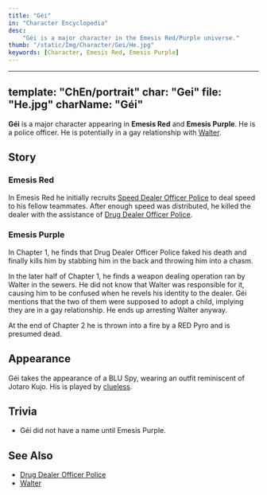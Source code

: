 ```yaml
---
title: "Géi"
in: "Character Encyclopedia"
desc:
    "Géi is a major character in the Emesis Red/Purple universe."
thumb: "/static/Img/Character/Gei/He.jpg"
keywords: [Character, Emesis Red, Emesis Purple]
---
```


---
template: "ChEn/portrait"
char: "Gei"
file: "He.jpg"
charName: "Géi"
---

**Géi** is a major character appearing in **Emesis Red** and **Emesis Purple**.
He is a police officer. He is potentially in a gay relationship with [Walter].

## Story

### Emesis Red

In Emesis Red he initially recruits [Speed Dealer Officer Police] to deal speed
to his fellow teammates. After enough speed was distributed, he killed the
dealer with the assistance of [Drug Dealer Officer Police].

### Emesis Purple

In Chapter 1, he finds that Drug Dealer Officer Police faked his death and
finally kills him by stabbing him in the back and throwing him into a chasm.

In the later half of Chapter 1, he finds a weapon dealing operation ran by
Walter in the sewers. He did not know that Walter was responsible for it,
causing him to be confused when he revels his identity to the dealer. Géi
mentions that the two of them were supposed to adopt a child, implying they are
in a gay relationship. He ends up arresting Walter anyway.

At the end of Chapter 2 he is thrown into a fire by a RED Pyro and is presumed
dead.

## Appearance

Géi takes the appearance of a BLU Spy, wearing an outfit reminiscent of Jotaro
Kujo. His is played by [clueless].

## Trivia

* Géi did not have a name until Emesis Purple.

## See Also

* [Drug Dealer Officer Police]
* [Walter]

[Speed Dealer Officer Police]: /character/SDOP
[Drug Dealer Officer Police]: /character/DDOP
[Walter]: /character/Walter
[clueless]: https://x.com/themostclueless
